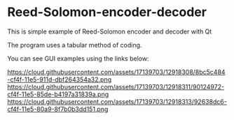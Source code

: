 # Reed-Solomon-encoder-decoder
This is simple example of Reed-Solomon encoder and decoder with Qt

The program uses a tabular method of coding.

You can see GUI examples using the links below:

https://cloud.githubusercontent.com/assets/17139703/12918308/8bc5c484-cf4f-11e5-911d-dbf264354a32.png
https://cloud.githubusercontent.com/assets/17139703/12918311/90124972-cf4f-11e5-85de-b4197a31839a.png
https://cloud.githubusercontent.com/assets/17139703/12918313/92638dc6-cf4f-11e5-80a9-8f7b0b3dd151.png

